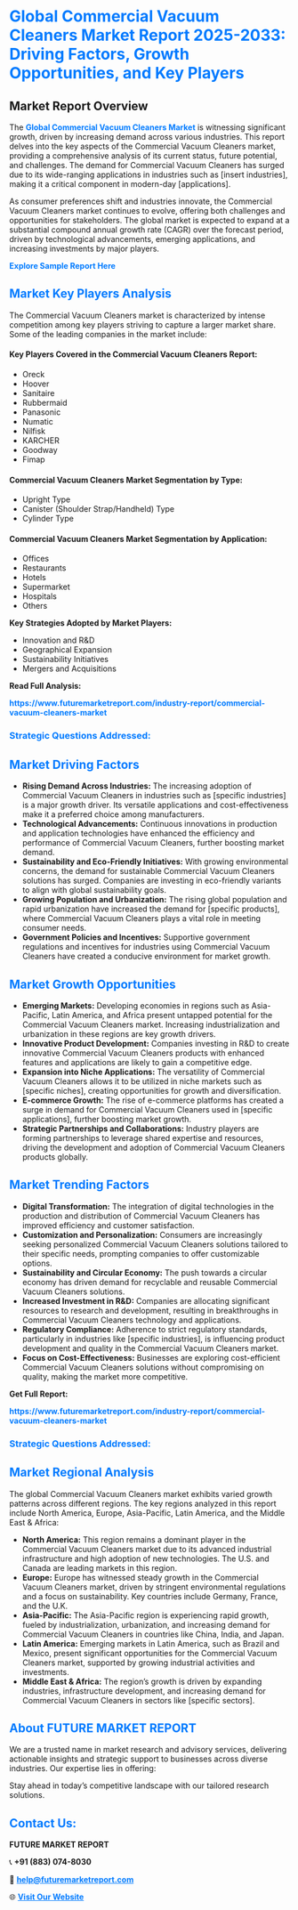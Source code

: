 <h1 style="color: #007BFF;">Global Commercial Vacuum Cleaners Market Report 2025-2033: Driving Factors, Growth Opportunities, and Key Players</h1>

<section id="overview">
<h2>Market Report Overview</h2>
<p>The <a href="https://www.futuremarketreport.com/industry-report/commercial-vacuum-cleaners-market" style="color: #007BFF; text-decoration: none;"><strong>Global Commercial Vacuum Cleaners Market</strong></a> is witnessing significant growth, driven by increasing demand across various industries. This report delves into the key aspects of the Commercial Vacuum Cleaners market, providing a comprehensive analysis of its current status, future potential, and challenges. The demand for Commercial Vacuum Cleaners has surged due to its wide-ranging applications in industries such as [insert industries], making it a critical component in modern-day [applications].</p>
<p>As consumer preferences shift and industries innovate, the Commercial Vacuum Cleaners market continues to evolve, offering both challenges and opportunities for stakeholders. The global market is expected to expand at a substantial compound annual growth rate (CAGR) over the forecast period, driven by technological advancements, emerging applications, and increasing investments by major players.</p>
</section>

<section id="overview">
<p><a href="https://www.futuremarketreport.com/request-sample/reportId=85770" style="color: #007BFF; text-decoration: none;"><strong>Explore Sample Report Here</strong></a></p>
</section>

<section id="key-players">
<h2 style="color: #007BFF;">Market Key Players Analysis</h2>
<p>The Commercial Vacuum Cleaners market is characterized by intense competition among key players striving to capture a larger market share. Some of the leading companies in the market include:</p>
<h4>Key Players Covered in the Commercial Vacuum Cleaners Report:</h4>
<ul><li>Oreck</li><li>Hoover</li><li>Sanitaire</li><li>Rubbermaid</li><li>Panasonic</li><li>Numatic</li><li>Nilfisk</li><li>KARCHER</li><li>Goodway</li><li>Fimap</li></ul>
<h4>Commercial Vacuum Cleaners Market Segmentation by Type:</h4>
<ul><li>Upright Type</li><li>Canister (Shoulder Strap/Handheld) Type</li><li>Cylinder Type</li></ul>

<h4>Commercial Vacuum Cleaners Market Segmentation by Application:</h4>
<ul><li>Offices</li><li>Restaurants</li><li>Hotels</li><li>Supermarket</li><li>Hospitals</li><li>Others</li></ul>
<p><strong>Key Strategies Adopted by Market Players:</strong></p>
<ul>
<li>Innovation and R&D</li>
<li>Geographical Expansion</li>
<li>Sustainability Initiatives</li>
<li>Mergers and Acquisitions</li>
</ul>
</section>

<section>
<p><strong>Read Full Analysis: </strong></p><a href="https://www.futuremarketreport.com/industry-report/commercial-vacuum-cleaners-market" style="color: #007BFF; text-decoration: none;"><strong>https://www.futuremarketreport.com/industry-report/commercial-vacuum-cleaners-market</strong></a>
<h3 style="color: #007BFF;">Strategic Questions Addressed:</h3>
</section>

<section id="driving-factors">
<h2 style="color: #007BFF;">Market Driving Factors</h2>
<ul>
<li><strong>Rising Demand Across Industries:</strong> The increasing adoption of Commercial Vacuum Cleaners in industries such as [specific industries] is a major growth driver. Its versatile applications and cost-effectiveness make it a preferred choice among manufacturers.</li>
<li><strong>Technological Advancements:</strong> Continuous innovations in production and application technologies have enhanced the efficiency and performance of Commercial Vacuum Cleaners, further boosting market demand.</li>
<li><strong>Sustainability and Eco-Friendly Initiatives:</strong> With growing environmental concerns, the demand for sustainable Commercial Vacuum Cleaners solutions has surged. Companies are investing in eco-friendly variants to align with global sustainability goals.</li>
<li><strong>Growing Population and Urbanization:</strong> The rising global population and rapid urbanization have increased the demand for [specific products], where Commercial Vacuum Cleaners plays a vital role in meeting consumer needs.</li>
<li><strong>Government Policies and Incentives:</strong> Supportive government regulations and incentives for industries using Commercial Vacuum Cleaners have created a conducive environment for market growth.</li>
</ul>
</section>

<section id="growth-opportunities">
<h2 style="color: #007BFF;">Market Growth Opportunities</h2>
<ul>
<li><strong>Emerging Markets:</strong> Developing economies in regions such as Asia-Pacific, Latin America, and Africa present untapped potential for the Commercial Vacuum Cleaners market. Increasing industrialization and urbanization in these regions are key growth drivers.</li>
<li><strong>Innovative Product Development:</strong> Companies investing in R&D to create innovative Commercial Vacuum Cleaners products with enhanced features and applications are likely to gain a competitive edge.</li>
<li><strong>Expansion into Niche Applications:</strong> The versatility of Commercial Vacuum Cleaners allows it to be utilized in niche markets such as [specific niches], creating opportunities for growth and diversification.</li>
<li><strong>E-commerce Growth:</strong> The rise of e-commerce platforms has created a surge in demand for Commercial Vacuum Cleaners used in [specific applications], further boosting market growth.</li>
<li><strong>Strategic Partnerships and Collaborations:</strong> Industry players are forming partnerships to leverage shared expertise and resources, driving the development and adoption of Commercial Vacuum Cleaners products globally.</li>
</ul>
</section>

<section id="trending-factors">
<h2 style="color: #007BFF;">Market Trending Factors</h2>
<ul>
<li><strong>Digital Transformation:</strong> The integration of digital technologies in the production and distribution of Commercial Vacuum Cleaners has improved efficiency and customer satisfaction.</li>
<li><strong>Customization and Personalization:</strong> Consumers are increasingly seeking personalized Commercial Vacuum Cleaners solutions tailored to their specific needs, prompting companies to offer customizable options.</li>
<li><strong>Sustainability and Circular Economy:</strong> The push towards a circular economy has driven demand for recyclable and reusable Commercial Vacuum Cleaners solutions.</li>
<li><strong>Increased Investment in R&D:</strong> Companies are allocating significant resources to research and development, resulting in breakthroughs in Commercial Vacuum Cleaners technology and applications.</li>
<li><strong>Regulatory Compliance:</strong> Adherence to strict regulatory standards, particularly in industries like [specific industries], is influencing product development and quality in the Commercial Vacuum Cleaners market.</li>
<li><strong>Focus on Cost-Effectiveness:</strong> Businesses are exploring cost-efficient Commercial Vacuum Cleaners solutions without compromising on quality, making the market more competitive.</li>
</ul>
</section>

<section>
<p><strong>Get Full Report: </strong></p><a href="https://www.futuremarketreport.com/industry-report/commercial-vacuum-cleaners-market" style="color: #007BFF; text-decoration: none;"><strong>https://www.futuremarketreport.com/industry-report/commercial-vacuum-cleaners-market</strong></a>
<h3 style="color: #007BFF;">Strategic Questions Addressed:</h3>
</section>


<section id="regional-analysis">
<h2 style="color: #007BFF;">Market Regional Analysis</h2>
<p>The global Commercial Vacuum Cleaners market exhibits varied growth patterns across different regions. The key regions analyzed in this report include North America, Europe, Asia-Pacific, Latin America, and the Middle East & Africa:</p>
<ul>
<li><strong>North America:</strong> This region remains a dominant player in the Commercial Vacuum Cleaners market due to its advanced industrial infrastructure and high adoption of new technologies. The U.S. and Canada are leading markets in this region.</li>
<li><strong>Europe:</strong> Europe has witnessed steady growth in the Commercial Vacuum Cleaners market, driven by stringent environmental regulations and a focus on sustainability. Key countries include Germany, France, and the U.K.</li>
<li><strong>Asia-Pacific:</strong> The Asia-Pacific region is experiencing rapid growth, fueled by industrialization, urbanization, and increasing demand for Commercial Vacuum Cleaners in countries like China, India, and Japan.</li>
<li><strong>Latin America:</strong> Emerging markets in Latin America, such as Brazil and Mexico, present significant opportunities for the Commercial Vacuum Cleaners market, supported by growing industrial activities and investments.</li>
<li><strong>Middle East & Africa:</strong> The region’s growth is driven by expanding industries, infrastructure development, and increasing demand for Commercial Vacuum Cleaners in sectors like [specific sectors].</li>
</ul>
</section>

<footer>
<h2 style="color: #007BFF;">About FUTURE MARKET REPORT</h2>
<p>We are a trusted name in market research and advisory services, delivering actionable insights and strategic support to businesses across diverse industries. Our expertise lies in offering:</p>

<p>Stay ahead in today’s competitive landscape with our tailored research solutions.</p>

<h2 style="color: #007BFF;">Contact Us:</h2>
<p><strong>FUTURE MARKET REPORT</strong></p>
<p>📞 <strong>+91 (883) 074-8030</strong></p>
<p>📧 <strong><a href="mailto:help@futuremarketreport.com" style="color: #007BFF;">help@futuremarketreport.com</a></strong></p>
<p>🌐 <strong><a href="https://www.futuremarketreport.com/" style="color: #007BFF;">Visit Our Website</a></strong></p>
</footer>